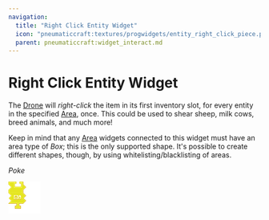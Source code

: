 ```yaml
---
navigation:
  title: "Right Click Entity Widget"
  icon: "pneumaticcraft:textures/progwidgets/entity_right_click_piece.png"
  parent: pneumaticcraft:widget_interact.md
---
```


# Right Click Entity Widget

The [Drone](../tools/drone.md) will *right-click* the item in its first inventory slot, for every entity in the specified [Area](./area.md), once. This could be used to shear sheep, milk cows, breed animals, and much more!

Keep in mind that any [Area](./area.md) widgets connected to this widget must have an area type of *Box*; this is the only supported shape. It's possible to create different shapes, though, by using whitelisting/blacklisting of areas.

*Poke*

![](entity_right_click_piece.png)

